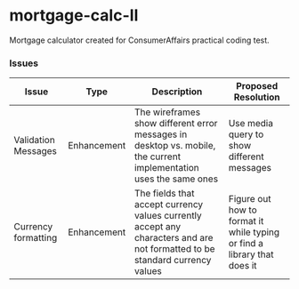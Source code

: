# mortgage-calc-II

Mortgage calculator created for ConsumerAffairs practical coding test.

### **Issues**

| Issue               | Type        | Description                                                                                                                 | Proposed Resolution                                                     |
| ------------------- | ----------- | --------------------------------------------------------------------------------------------------------------------------- | ----------------------------------------------------------------------- |
| Validation Messages | Enhancement | The wireframes show different error messages in desktop vs. mobile, the current implementation uses the same ones           | Use media query to show different messages                              |
| Currency formatting | Enhancement | The fields that accept currency values currently accept any characters and are not formatted to be standard currency values | Figure out how to format it while typing or find a library that does it |

